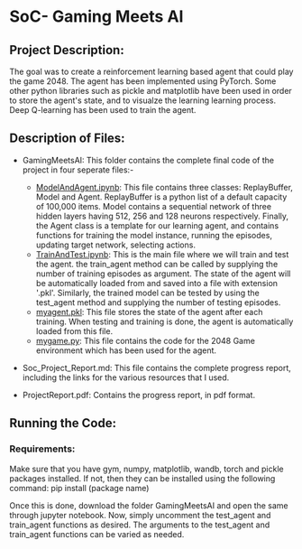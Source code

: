 # SoC- Gaming Meets AI

## Project Description:
The goal was to create a reinforcement learning based agent that could play the game 2048. 
The agent has been implemented using PyTorch. Some other python libraries such as pickle and matplotlib have been used in order to store the agent's state, and to visualze the learning learning process. 
Deep Q-learning has been used to train the agent.

## Description of Files:
- GamingMeetsAI: This folder contains the complete final code of the project in four seperate files:-
  * [ModelAndAgent.ipynb](https://github.com/adityajain3jan/GamingMeetsAI/blob/main/GamingMeetsAI/ModelAndAgent.ipynb): This file contains three classes: ReplayBuffer, Model and Agent. ReplayBuffer is a python list of a default capacity of 100,000 items. Model contains a sequential network of three hidden layers having 512, 256 and 128 neurons respectively. Finally, the Agent class is a template for our learning agent, and contains functions for training the model instance, running the episodes, updating target network, selecting actions.
  * [TrainAndTest.ipynb](https://github.com/adityajain3jan/GamingMeetsAI/blob/main/GamingMeetsAI/TrainAndTest.ipynb): This is the main file where we will train and test the agent. the train_agent method can be called by supplying the number of training episodes as argument. The state of the agent will be automatically loaded from and saved into a file with extension '.pkl'. Similarly, the trained model can be tested by using the test_agent method and supplying the number of testing episodes.
  * [myagent.pkl](https://github.com/adityajain3jan/GamingMeetsAI/blob/main/GamingMeetsAI/myagent.pkl): This file stores the state of the agent after each training. When testing and training is done, the agent is automatically loaded from this file.
  * [mygame.py](https://github.com/adityajain3jan/GamingMeetsAI/blob/main/GamingMeetsAI/mygame.py): This file contains the code for the 2048 Game environment which has been used for the agent.
 
 - Soc_Project_Report.md: This file contains the complete progress report, including the links for the various resources that I used.
 - ProjectReport.pdf: Contains the progress report, in pdf format.
 
 ## Running the Code:
 ### Requirements:
 Make sure that you have gym, numpy, matplotlib, wandb, torch and pickle packages installed. If not, then they can be installed using the following command:
 pip install (package name)
 
 Once this is done, download the folder GamingMeetsAI and open the same through jupyter notebook. Now, simply uncomment the test_agent and train_agent functions as desired. 
 The arguments to the test_agent and train_agent functions can be varied as needed.
